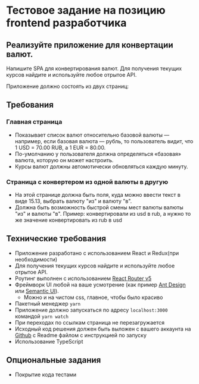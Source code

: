 # Тестовое задание на позицию frontend разработчика

## Реализуйте приложение для конвертации валют.

Напишите SPA для конвертирования валют. Для получения текущих курсов найдите и используйте любое отрытое API.

Приложение должно состоять из двух страниц:

## Требования
### Главная страница

- Показывает список валют относительно базовой валюты — например, если базовая валюта — рубль, то пользователь видит, что 1 USD = 70.00 RUB, а 1 EUR = 80.00.
- По-умолчанию у пользователя должна определяться «базовая» валюта, которую он может настроить. 
- Курсы валют должны автомотически обновляться каждую минуту.
 
### Страница с конвертером из одной валюты в другую 


- На этой странице должна быть поля, куда можно ввести текст в виде 15.13, выбрать валюту "из" и валюту "в". 
- Должна быть возможность быстрой смены мест валюты валюты "из" и валюты "в". Пример: конвертировали из usd в rub, а нужно то же значение конвертировать из rub в usd 


## Технические требования

- Приложение разработано с использованием React и Redux(при необходимости)
- Для получения текущих курсов найдите и используйте любое отрытое API.
- Роутинг выполнен с использованием [React Router v5](https://github.com/ReactTraining/react-router/releases/tag/v5.0.0)
- Фреймворк UI любой на ваше усмотрение (как пример [Ant Design](https://ant.design/) или [Semantic UI](https://react.semantic-ui.com/)). 
    - Можно и на чистом css, главное, чтобы было красиво
- Пакетный менеджер `yarn`
- Приложение должно запускаться по адресу `localhost:3000` командой `yarn watch`
- При переходах по ссылкам страница не перезагружается
- Исходный код решения должен быть выложен с вашего аккаунта на [Github](http://github.com/) с Readme файлом с инструкцией по запуску
- Использование TypeScript

## Опциональные задания
- Покрытие кода тестами
